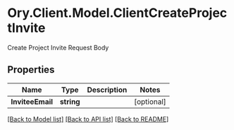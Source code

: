 # Ory.Client.Model.ClientCreateProjectInvite
Create Project Invite Request Body

## Properties

Name | Type | Description | Notes
------------ | ------------- | ------------- | -------------
**InviteeEmail** | **string** |  | [optional] 

[[Back to Model list]](../README.md#documentation-for-models) [[Back to API list]](../README.md#documentation-for-api-endpoints) [[Back to README]](../README.md)

